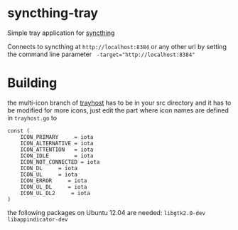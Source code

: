syncthing-tray
==============
Simple tray application for [syncthing](https://github.com/calmh/syncthing/)

Connects to syncthing at `http://localhost:8384` or any other url by setting the command line parameter ` -target="http://localhost:8384"`


Building
========

the multi-icon branch of [trayhost](https://github.com/overlordtm/trayhost/tree/feature-multi-icon) has to be in your src directory and it has to be modified for more icons, just edit the part where icon names are defined in `trayhost.go` to
```
const (
	ICON_PRIMARY     = iota
	ICON_ALTERNATIVE = iota
	ICON_ATTENTION   = iota
	ICON_IDLE        = iota
	ICON_NOT_CONNECTED = iota
	ICON_DL     = iota
	ICON_UL     = iota
	ICON_ERROR     = iota
	ICON_UL_DL     = iota
	ICON_UL_DL2     = iota
)
```

the following packages on Ubuntu 12.04 are needed: `libgtk2.0-dev libappindicator-dev`

